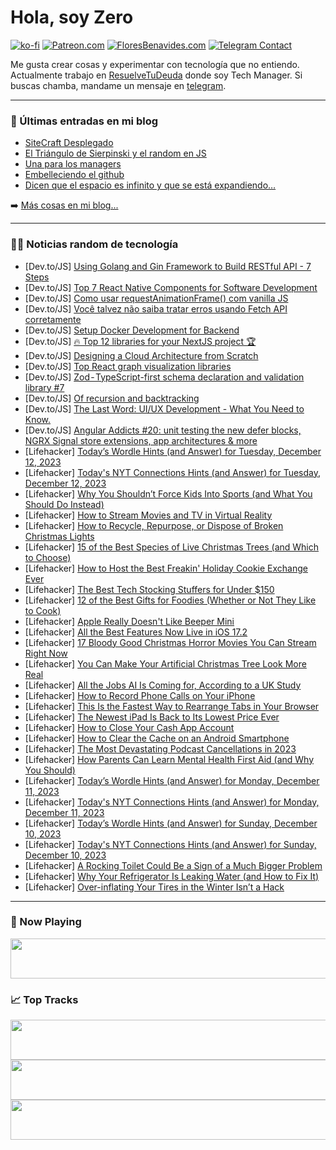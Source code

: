 # Hola, soy Zero

[![ko-fi](https://ko-fi.com/img/githubbutton_sm.svg)](https://ko-fi.com/J3J4N0LUK)
[![Patreon.com](https://img.shields.io/endpoint.svg?url=https%3A%2F%2Fshieldsio-patreon.vercel.app%2Fapi%3Fusername%3Dzerodragon%26type%3Dpatrons&style=for-the-badge)](https://patreon.com/zerodragon)
[![FloresBenavides.com](https://img.shields.io/website?down_message=oops&label=MiBlog&style=for-the-badge&up_message=online&url=https%3A%2F%2Ffloresbenavides.com)](https://floresbenavides.com)
[![Telegram Contact](https://img.shields.io/badge/escr%C3%ADbeme-ZeroDragon-%2326A5E4?style=for-the-badge&logo=telegram)](https://t.me/zerodragon)

Me gusta crear cosas y experimentar con tecnología que no entiendo.
Actualmente trabajo en [ResuelveTuDeuda](http://github.com/resuelve) donde soy Tech Manager.
Si buscas chamba, mandame un mensaje en [telegram](https://t.me/zerodragon).

---

### 📕 Últimas entradas en mi blog
<!-- BLOG-POST-LIST:START -->
- [SiteCraft Desplegado](https://floresbenavides.com/sitecraft-desplegado/)
- [El Triángulo de Sierpinski y el random en JS](https://floresbenavides.com/el-triangulo-de-sierpinski-y-el-random-en-js/)
- [Una para los managers](https://floresbenavides.com/una-para-los-managers/)
- [Embelleciendo el github](https://floresbenavides.com/embelleciendo-el-github/)
- [Dicen que el espacio es infinito y que se está expandiendo…](https://floresbenavides.com/dicen-que-el-espacio-es-infinito-y-que-se-esta-expandiendo/)
<!-- BLOG-POST-LIST:END -->

➡️ [Más cosas en mi blog...](https://floresbenavides.com)

---

### 👨‍💻 Noticias random de tecnología
<!-- TECH-POSTS:START -->
- [Dev.to/JS] [Using Golang and Gin Framework to Build RESTful API - 7 Steps](https://dev.to/nikl/using-goland-and-gin-framework-to-build-restful-api-7-steps-2834)
- [Dev.to/JS] [Top 7 React Native Components for Software Development](https://dev.to/thedvmehta/top-7-react-native-components-for-software-development-2ojn)
- [Dev.to/JS] [Como usar requestAnimationFrame&lpar;&rpar; com vanilla JS](https://dev.to/dougsource/como-usar-requestanimationframe-com-vanilla-js-433)
- [Dev.to/JS] [Você talvez não saiba tratar erros usando Fetch API corretamente](https://dev.to/nosylasairaf/voce-talvez-nao-saiba-tratar-erros-usando-fetch-api-corretamente-21in)
- [Dev.to/JS] [Setup Docker Development for Backend](https://dev.to/akbarnafisa/setup-docker-development-for-backend-a4c)
- [Dev.to/JS] [🔥 Top 12 libraries for your NextJS project 🏆](https://dev.to/nevodavid/top-12-libraries-for-your-nextjs-project-1oob)
- [Dev.to/JS] [Designing a Cloud Architecture from Scratch](https://dev.to/brainboard/designing-a-cloud-architecture-from-scratch-3kd1)
- [Dev.to/JS] [Top React graph visualization libraries](https://dev.to/ably/top-react-graph-visualization-libraries-3gmn)
- [Dev.to/JS] [Zod - TypeScript-first schema declaration and validation library #7](https://dev.to/nhannguyendevjs/zod-typescript-first-schema-declaration-and-validation-library-7-1f5p)
- [Dev.to/JS] [Of recursion and backtracking](https://dev.to/codejet/of-recursion-and-backtracking-3jhg)
- [Dev.to/JS] [The Last Word: UI/UX Development - What You Need to Know.](https://dev.to/davidwillam46/the-last-word-uiux-development-what-you-need-to-know-1h9h)
- [Dev.to/JS] [Angular Addicts #20: unit testing the new defer blocks, NGRX Signal store extensions, app architectures &amp; more](https://dev.to/this-is-angular/angular-addicts-20-unit-testing-the-new-defer-blocks-ngrx-signal-store-extensions-app-architectures-more-2dm8)
- [Lifehacker] [Today’s Wordle Hints &lpar;and Answer&rpar; for Tuesday, December 12, 2023](https://lifehacker.com/entertainment/wordle-answer-today-december-12-2023)
- [Lifehacker] [Today&#39;s NYT Connections Hints &lpar;and Answer&rpar; for Tuesday, December 12, 2023](https://lifehacker.com/entertainment/nyt-connections-answer-today-december-12-2023)
- [Lifehacker] [Why You Shouldn’t Force Kids Into Sports &lpar;and What You Should Do Instead&rpar;](https://lifehacker.com/family/why-you-shouldnt-force-kids-into-sports)
- [Lifehacker] [How to Stream Movies and TV in Virtual Reality](https://lifehacker.com/how-to-stream-movies-and-tv-in-virtual-reality-1848340674)
- [Lifehacker] [How to Recycle, Repurpose, or Dispose of Broken Christmas Lights](https://lifehacker.com/home/how-to-recycle-christmas-lights)
- [Lifehacker] [15 of the Best Species of Live Christmas Trees &lpar;and Which to Choose&rpar;](https://lifehacker.com/home/the-best-species-of-live-christmas-trees-and-which-to-choose)
- [Lifehacker] [How to Host the Best Freakin&#39; Holiday Cookie Exchange Ever](https://lifehacker.com/host-the-best-freakin-holiday-cookie-exchange-ever-1849883109)
- [Lifehacker] [The Best Tech Stocking Stuffers for Under $150](https://lifehacker.com/tech/best-tech-stocking-stuffer-deals)
- [Lifehacker] [12 of the Best Gifts for Foodies &lpar;Whether or Not They Like to Cook&rpar;](https://lifehacker.com/food-drink/best-gifts-for-foodies)
- [Lifehacker] [Apple Really Doesn&#39;t Like Beeper Mini](https://lifehacker.com/tech/beeper-mini-imessage-on-android-app)
- [Lifehacker] [All the Best Features Now Live in iOS 17.2](https://lifehacker.com/new-features-in-ios-17-2-1850964155)
- [Lifehacker] [17 Bloody Good Christmas Horror Movies You Can Stream Right Now](https://lifehacker.com/entertainment/best-christmas-horror-movies-streaming)
- [Lifehacker] [You Can Make Your Artificial Christmas Tree Look More Real](https://lifehacker.com/home/make-fake-christmas-tree-look-real)
- [Lifehacker] [All the Jobs AI Is Coming for, According to a UK Study](https://lifehacker.com/tech/the-jobs-most-at-risk-from-ai-according-to-a-uk-study)
- [Lifehacker] [How to Record Phone Calls on Your iPhone](https://lifehacker.com/tech/how-to-record-phone-calls-on-an-iphone)
- [Lifehacker] [This Is the Fastest Way to Rearrange Tabs in Your Browser](https://lifehacker.com/tech/rearrange-browser-tabs-hack)
- [Lifehacker] [The Newest iPad Is Back to Its Lowest Price Ever](https://lifehacker.com/tech/10th-generation-ipad-sale)
- [Lifehacker] [How to Close Your Cash App Account](https://lifehacker.com/tech/how-to-delete-cash-app)
- [Lifehacker] [How to Clear the Cache on an Android Smartphone](https://lifehacker.com/tech/how-to-clear-cache-on-android-smartphone)
- [Lifehacker] [The Most Devastating Podcast Cancellations in 2023](https://lifehacker.com/entertainment/podcast-cancellations-this-year)
- [Lifehacker] [How Parents Can Learn Mental Health First Aid &lpar;and Why You Should&rpar;](https://lifehacker.com/family/mental-health-first-aid-for-kids)
- [Lifehacker] [Today’s Wordle Hints &lpar;and Answer&rpar; for Monday, December 11, 2023](https://lifehacker.com/entertainment/wordle-answer-today-december-11-2023)
- [Lifehacker] [Today&#39;s NYT Connections Hints &lpar;and Answer&rpar; for Monday, December 11, 2023](https://lifehacker.com/entertainment/nyt-connections-answer-today-december-11-2023)
- [Lifehacker] [Today’s Wordle Hints &lpar;and Answer&rpar; for Sunday, December 10, 2023](https://lifehacker.com/entertainment/wordle-answer-today-december-10-2023)
- [Lifehacker] [Today&#39;s NYT Connections Hints &lpar;and Answer&rpar; for Sunday, December 10, 2023](https://lifehacker.com/entertainment/todays-nyt-connections-hints-and-answer-for-sunday-december-10-2023)
- [Lifehacker] [A Rocking Toilet Could Be a Sign of a Much Bigger Problem](https://lifehacker.com/home/how-to-fix-unstable-rocking-toilet)
- [Lifehacker] [Why Your Refrigerator Is Leaking Water &lpar;and How to Fix It&rpar;](https://lifehacker.com/home/how-to-fix-a-leaky-refrigerator)
- [Lifehacker] [Over-inflating Your Tires in the Winter Isn’t a Hack](https://lifehacker.com/travel/dont-over-inflate-tires)<!-- TECH-POSTS:END -->

---

### 🎵 Now Playing
<a href="https://spotify-now-playing-dun.vercel.app/now-playing?open"><img src="https://spotify-now-playing-dun.vercel.app/now-playing" width="540" height="64"></a>

### 📈 Top Tracks
<a href="https://spotify-now-playing-dun.vercel.app/top-tracks?i=1&open"><img src="https://spotify-now-playing-dun.vercel.app/top-tracks?i=1" width="540" height="64"></a>
<a href="https://spotify-now-playing-dun.vercel.app/top-tracks?i=2&open"><img src="https://spotify-now-playing-dun.vercel.app/top-tracks?i=2" width="540" height="64"></a>
<a href="https://spotify-now-playing-dun.vercel.app/top-tracks?i=3&open"><img src="https://spotify-now-playing-dun.vercel.app/top-tracks?i=3" width="540" height="64"></a>
